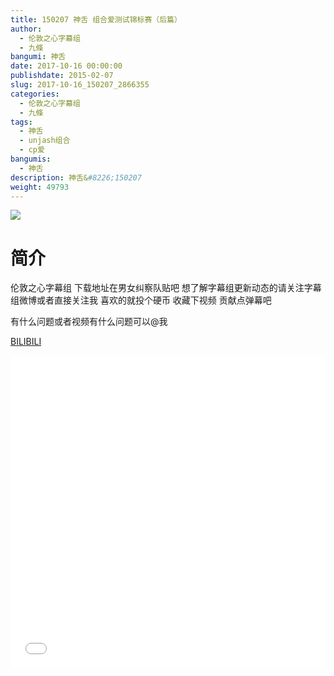 ```yaml
---
title: 150207 神舌 组合爱测试锦标赛（后篇）
author: 
  - 伦敦之心字幕组
  - 九條
bangumi: 神舌
date: 2017-10-16 00:00:00
publishdate: 2015-02-07
slug: 2017-10-16_150207_2866355
categories: 
  - 伦敦之心字幕组
  - 九條
tags: 
  - 神舌
  - unjash组合
  - cp爱
bangumis: 
  - 神舌
description: 神舌&#8226;150207
weight: 49793
---
```


![](https://i.imgur.com/LboMZgw.jpg)

# 简介  
伦敦之心字幕组 下载地址在男女纠察队贴吧 想了解字幕组更新动态的请关注字幕组微博或者直接关注我 喜欢的就投个硬币 收藏下视频 贡献点弹幕吧


有什么问题或者视频有什么问题可以@我

  [BILIBILI](https://www.bilibili.com/video/av2866355/)


<div class="vcontainer">  <iframe class='video' src="//www.bilibili.com/blackboard/player.html?aid=2866355" width="100%" height="500" frameborder="0" allowfullscreen="allowfullscreen"></iframe></div>
